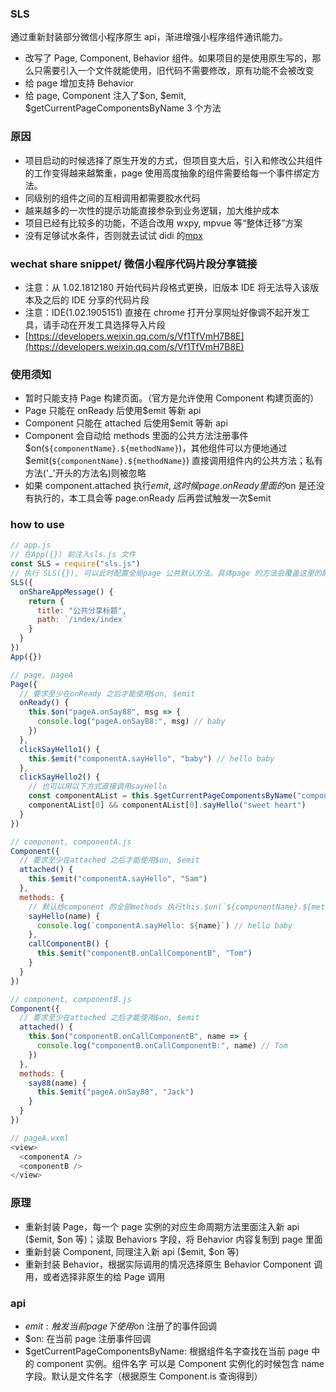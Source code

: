 ### SLS

通过重新封装部分微信小程序原生 api，渐进增强小程序组件通讯能力。

- 改写了 Page, Component, Behavior 组件。如果项目的是使用原生写的，那么只需要引入一个文件就能使用，旧代码不需要修改，原有功能不会被改变
- 给 page 增加支持 Behavior
- 给 page, Component 注入了$on, $emit, \$getCurrentPageComponentsByName 3 个方法

### 原因

- 项目启动的时候选择了原生开发的方式，但项目变大后，引入和修改公共组件的工作变得越来越繁重，page 使用高度抽象的组件需要给每一个事件绑定方法。
- 同级别的组件之间的互相调用都需要胶水代码
- 越来越多的一次性的提示功能直接参杂到业务逻辑，加大维护成本
- 项目已经有比较多的功能，不适合改用 wxpy, mpvue 等“整体迁移”方案
- 没有足够试水条件，否则就去试试 didi 的[mpx](https://github.com/didi/mpx)

### wechat share snippet/ 微信小程序代码片段分享链接

- 注意：从 1.02.1812180 开始代码片段格式更换，旧版本 IDE 将无法导入该版本及之后的 IDE 分享的代码片段
- 注意：IDE(1.02.1905151) 直接在 chrome 打开分享网址好像调不起开发工具，请手动在开发工具选择导入片段
- [https://developers.weixin.qq.com/s/Vf1TfVmH7B8E](https://developers.weixin.qq.com/s/Vf1TfVmH7B8E)

### 使用须知

- 暂时只能支持 Page 构建页面。（官方是允许使用 Component 构建页面的）
- Page 只能在 onReady 后使用\$emit 等新 api
- Component 只能在 attached 后使用\$emit 等新 api
- Component 会自动给 methods 里面的公共方法注册事件\$on(`${componentName}.${methodName}`)，其他组件可以方便地通过\$emit(`${componentName}.${methodName}`) 直接调用组件内的公共方法；私有方法('\_'开头的方法名)则被忽略
- 如果 component.attached 执行$emit, 这时候page.onReady 里面的$on 是还没有执行的，本工具会等 page.onReady 后再尝试触发一次\$emit

### how to use

```javascript
// app.js
// 在App({}) 前注入sls.js 文件
const SLS = require("sls.js")
// 执行 SLS({}), 可以此时配置全局page 公共默认方法。具体page 的方法会覆盖这里的配置
SLS({
  onShareAppMessage() {
    return {
      title: "公共分享标题",
      path: `/index/index`
    }
  }
})
App({})
```

```javascript
// page, pageA
Page({
  // 要求至少在onReady 之后才能使用$on, $emit
  onReady() {
    this.$on("pageA.onSay88", msg => {
      console.log("pageA.onSay88:", msg) // baby
    })
  },
  clickSayHello1() {
    this.$emit("componentA.sayHello", "baby") // hello baby
  },
  clickSayHello2() {
    // 也可以用以下方式直接调用sayHello
    const componentAList = this.$getCurrentPageComponentsByName("componentA")
    componentAList[0] && componentAList[0].sayHello("sweet heart")
  }
})
```

```javascript
// component, componentA.js
Component({
  // 要求至少在attached 之后才能使用$on, $emit
  attached() {
    this.$emit("componentA.sayHello", "Sam")
  },
  methods: {
    // 默认给component 的全部methods 执行this.$on(`${componentName}.${methodName}`,this.methodName)
    sayHello(name) {
      console.log(`componentA.sayHello: ${name}`) // hello baby
    },
    callComponentB() {
      this.$emit("componentB.onCallComponentB", "Tom")
    }
  }
})
```

```javascript
// component, componentB.js
Component({
  // 要求至少在attached 之后才能使用$on, $emit
  attached() {
    this.$on("componentB.onCallComponentB", name => {
      console.log("componentB.onCallComponentB:", name) // Tom
    })
  },
  methods: {
    say88(name) {
      this.$emit("pageA.onSay88", "Jack")
    }
  }
})
```

```javascript
// pageA.wxml
<view>
  <componentA />
  <componentB />
</view>
```

### 原理

- 重新封装 Page，每一个 page 实例的对应生命周期方法里面注入新 api ($emit, $on 等)；读取 Behaviors 字段，将 Behavior 内容复制到 page 里面
- 重新封装 Component, 同理注入新 api ($emit, $on 等)
- 重新封装 Behavior，根据实际调用的情况选择原生 Behavior Component 调用，或者选择非原生的给 Page 调用

### api

- $emit: 触发当前page 下使用$on 注册了的事件回调
- \$on: 在当前 page 注册事件回调
- \$getCurrentPageComponentsByName: 根据组件名字查找在当前 page 中的 component 实例。组件名字 可以是 Component 实例化的时候包含 name 字段。默认是文件名字（根据原生 Component.is 查询得到）
